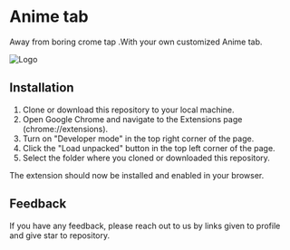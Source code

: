 
# Anime tab

Away from boring crome tap .With your own customized Anime tab.


![Logo](https://github.com/adarshsingh55/extention2/blob/master/img/screenshort.png?raw=true)


## Installation

1. Clone or download this repository to your local machine.
2. Open Google Chrome and navigate to the Extensions page (chrome://extensions).
3. Turn on "Developer mode" in the top right corner of the page.
4. Click the "Load unpacked" button in the top left corner of the page.
5. Select the folder where you cloned or downloaded this repository.

The extension should now be installed and enabled in your browser.


    
## Feedback

If you have any feedback, please reach out to us by links given to profile and give star to repository.

